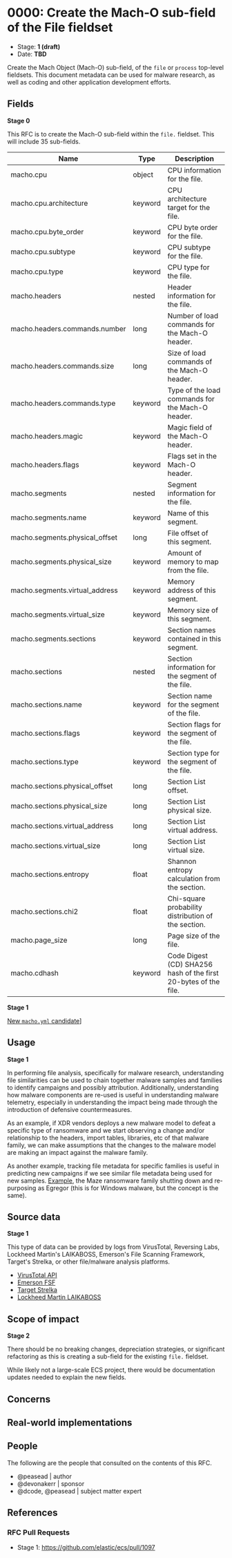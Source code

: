 # 0000: Create the Mach-O sub-field of the File fieldset

- Stage: **1 (draft)**
- Date: **TBD**

Create the Mach Object (Mach-O) sub-field, of the `file` or `process` top-level fieldsets. This document metadata can be used for malware research, as well as coding and other application development efforts.

## Fields

**Stage 0**

This RFC is to create the Mach-O sub-field within the `file.` fieldset. This will include 35 sub-fields.

|   Name                                     |   Type     |   Description                                                               |
|--------------------------------------------|------------|-----------------------------------------------------------------------------|
|   macho.cpu                          |   object   |   CPU information for the file.                                             |
|   macho.cpu.architecture             |   keyword  |   CPU architecture target for the file.                                     |
|   macho.cpu.byte_order               |   keyword  |   CPU byte order for the file.                                              |
|   macho.cpu.subtype                  |   keyword  |   CPU subtype for the file.                                                 |
|   macho.cpu.type                     |   keyword  |   CPU type for the file.                                                    |
|   macho.headers                      |   nested   |   Header information for the file.                                          |
|   macho.headers.commands.number      |   long     |   Number of load commands for the Mach-O header.                            |
|   macho.headers.commands.size        |   long     |   Size of load commands of the Mach-O header.                               |
|   macho.headers.commands.type        |   keyword  |   Type of the load commands for the Mach-O header.                          |
|   macho.headers.magic                |   keyword  |   Magic field of the Mach-O header.                                         |
|   macho.headers.flags                |   keyword  |   Flags set in the Mach-O header.                                           |
|   macho.segments                 |   nested   |   Segment information for the file.                   |
|   macho.segments.name            |   keyword  |   Name of this segment.                               |
|   macho.segments.physical_offset |   long     |   File offset of this segment.                        |
|   macho.segments.physical_size   |   keyword  |   Amount of memory to map from the file.              |
|   macho.segments.virtual_address |   keyword  |   Memory address of this segment.                     |
|   macho.segments.virtual_size    |   keyword  |   Memory size of this segment.                        |
|   macho.segments.sections        |   keyword  |   Section names contained in this segment.            |
|   macho.sections                 |   nested   |   Section information for the segment of the file.    |
|   macho.sections.name            |   keyword  |   Section name for the segment of the file.           |
|   macho.sections.flags           |   keyword  |   Section flags for the segment of the file.          |
|   macho.sections.type            |   keyword  |   Section type for the segment of the file.           |
|   macho.sections.physical_offset |   long     |   Section List offset.                                |
|   macho.sections.physical_size   |   long     |   Section List physical size.                         |
|   macho.sections.virtual_address |   long     |   Section List virtual address.                       |
|   macho.sections.virtual_size    |   long     |   Section List virtual size.                          |
|   macho.sections.entropy         |   float    |   Shannon entropy calculation from the section.       |
|   macho.sections.chi2            |   float    |   Chi-square probability distribution of the section. |
|   macho.page_size                    |   long     |   Page size of the file.                                                    |
|   macho.cdhash                    |   keyword     |   Code Digest (CD) SHA256 hash of the first 20-bytes of the file.                                                    |


**Stage 1**  

[New `macho.yml` candidate](macho/macho.yml)]

<!--
Stage 3: Add or update all remaining field definitions. The list should now be exhaustive. The goal here is to validate the technical details of all remaining fields and to provide a basis for releasing these field definitions as beta in the schema. Use GitHub code blocks with yml syntax formatting.
-->

## Usage

**Stage 1**  

In performing file analysis, specifically for malware research, understanding file similarities can be used to chain together malware samples and families to identify campaigns and possibly attribution. Additionally, understanding how malware components are re-used is useful in understanding malware telemetry, especially in understanding the impact being made through the introduction of defensive countermeasures.

As an example, if XDR vendors deploys a new malware model to defeat a specific type of ransomware and we start observing a change and/or relationship to the headers, import tables, libraries, etc of that malware family, we can make assumptions that the changes to the malware model are making an impact against the malware family.

As another example, tracking file metadata for specific families is useful in predicting new campaigns if we see similar file metadata being used for new samples. [Example](https://www.bleepingcomputer.com/news/security/maze-ransomware-is-shutting-down-its-cybercrime-operation/), the Maze ransomware family shutting down and re-purposing as Egregor (this is for Windows malware, but the concept is the same).

## Source data

**Stage 1**

This type of data can be provided by logs from VirusTotal, Reversing Labs, Lockheed Martin's LAIKABOSS, Emerson's File Scanning Framework, Target's Strelka, or other file/malware analysis platforms.

* [VirusTotal API](https://developers.virustotal.com/v3.0/reference)
* [Emerson FSF](https://github.com/EmersonElectricCo/fsf)
* [Target Strelka](https://github.com/target/strelka)
* [Lockheed Martin LAIKABOSS](https://github.com/lmco/laikaboss)

<!--
Stage 1: Provide a high-level description of example sources of data. This does not yet need to be a concrete example of a source document, but instead can simply describe a potential source (e.g. nginx access log). This will ultimately be fleshed out to include literal source examples in a future stage. The goal here is to identify practical sources for these fields in the real world. ~1-3 sentences or unordered list.
-->

<!--
Stage 2: Included a real world example source document. Ideally this example comes from the source(s) identified in stage 1. If not, it should replace them. The goal here is to validate the utility of these field changes in the context of a real world example. Format with the source name as a ### header and the example document in a GitHub code block with json formatting.
-->

<!--
Stage 3: Add more real world example source documents so we have at least 2 total, but ideally 3. Format as described in stage 2.
-->

## Scope of impact

**Stage 2**

There should be no breaking changes, depreciation strategies, or significant refactoring as this is creating a sub-field for the existing `file.` fieldset.

While likely not a large-scale ECS project, there would be documentation updates needed to explain the new fields.

<!--
Stage 2: Identifies scope of impact of changes. Are breaking changes required? Should deprecation strategies be adopted? Will significant refactoring be involved? Break the impact down into:
 * Ingestion mechanisms (e.g. beats/logstash)
 * Usage mechanisms (e.g. Kibana applications, detections)
 * ECS project (e.g. docs, tooling)
The goal here is to research and understand the impact of these changes on users in the community and development teams across Elastic. 2-5 sentences each.
-->

## Concerns

<!--
Stage 1: Identify potential concerns, implementation challenges, or complexity. Spend some time on this. Play devil's advocate. Try to identify the sort of non-obvious challenges that tend to surface later. The goal here is to surface risks early, allow everyone the time to work through them, and ultimately document resolution for posterity's sake.
-->

<!--
Stage 2: Document new concerns or resolutions to previously listed concerns. It's not critical that all concerns have resolutions at this point, but it would be helpful if resolutions were taking shape for the most significant concerns.
-->

<!--
Stage 3: Document resolutions for all existing concerns. Any new concerns should be documented along with their resolution. The goal here is to eliminate the risk of churn and instability by resolving outstanding concerns.
-->

<!--
Stage 4: Document any new concerns and their resolution. The goal here is to eliminate risk of churn and instability by ensuring all concerns have been addressed.
-->

## Real-world implementations

<!--
Stage 4: Identify at least one real-world, production-ready implementation that uses these updated field definitions. An example of this might be a GA feature in an Elastic application in Kibana.
-->

## People

The following are the people that consulted on the contents of this RFC.

* @peasead | author
* @devonakerr | sponsor
* @dcode, @peasead | subject matter expert

## References

<!-- Insert any links appropriate to this RFC in this section. -->

### RFC Pull Requests

<!-- An RFC should link to the PRs for each of it stage advancements. -->

* Stage 1: https://github.com/elastic/ecs/pull/1097

<!--
* Stage 1: https://github.com/elastic/ecs/pull/NNN
...
-->
